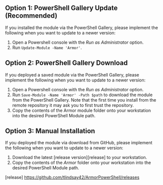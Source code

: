 ## Option 1: PowerShell Gallery Update (Recommended)

If you installed the module via the PowerShell Gallery, please implement the following when you want to update to a newer version:

1. Open a Powershell console with the *Run as Administrator* option.
1. Run `Update-Module -Name 'Armor'`.

## Option 2: PowerShell Gallery Download

If you deployed a saved module via the PowerShell Gallery, please implement the following when you want to update to a newer version:

1. Open a Powershell console with the *Run as Administrator* option.
1. Run `Save-Module -Name 'Armor' -Path $path` to download the module from the PowerShell Gallery. Note that the first time you install from the remote repository it may ask you to first trust the repository.
1. Copy the contents of the Armor module folder onto your workstation into the desired PowerShell Module path.

## Option 3: Manual Installation

If you deployed the module via download from GitHub, please implement the following when you want to update to a newer version:

1. Download the latest [release version][release] to your workstation.
1. Copy the contents of the *Armor* folder onto your workstation into the desired PowerShell Module path.

[release] https://github.com/tlindsay42/ArmorPowerShell/releases

